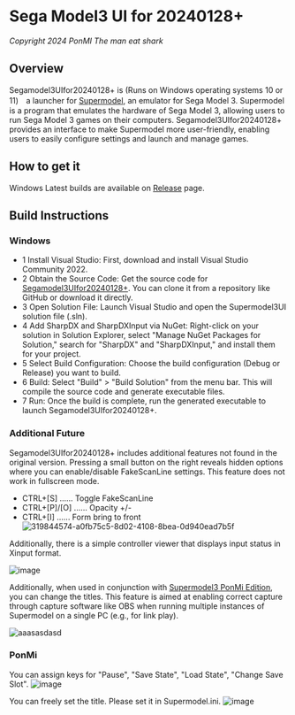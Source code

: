 # Sega Model3 UI for 20240128+
*Copyright 2024 PonMI The man eat shark*

## Overview

Segamodel3UIfor20240128+ is (Runs on Windows operating systems 10 or 11)　a launcher for [Supermodel](https://github.com/trzy/Supermodel), an emulator for Sega Model 3. Supermodel is a program that emulates the hardware of Sega Model 3, allowing users to run Sega Model 3 games on their computers. Segamodel3UIfor20240128+ provides an interface to make Supermodel more user-friendly, enabling users to easily configure settings and launch and manage games.

## How to get it

Windows Latest builds are available on [Release](https://github.com/BackPonBeauty/Sega-Model-3-UI-for-20240128-/releases) page.

## Build Instructions

### Windows
* 1 Install Visual Studio: First, download and install Visual Studio Community 2022.
* 2 Obtain the Source Code: Get the source code for [Segamodel3UIfor20240128+](https://github.com/BackPonBeauty/Sega-Model-3-UI-for-20240128-). You can clone it from a repository like GitHub or download it directly.
* 3 Open Solution File: Launch Visual Studio and open the Supermodel3UI solution file (.sln).
* 4 Add SharpDX and SharpDXInput via NuGet: Right-click on your solution in Solution Explorer, select "Manage NuGet Packages for Solution," search for "SharpDX" and "SharpDXInput," and install them for your project.
* 5 Select Build Configuration: Choose the build configuration (Debug or Release) you want to build.
* 6 Build: Select "Build" > "Build Solution" from the menu bar. This will compile the source code and generate executable files.
* 7 Run: Once the build is complete, run the generated executable to launch Segamodel3UIfor20240128+.

### Additional Future
Segamodel3UIfor20240128+ includes additional features not found in the original version. 
Pressing a small button on the right reveals hidden options where you can enable/disable FakeScanLine settings. 
This feature does not work in fullscreen mode.

* CTRL+[S] ...... Toggle FakeScanLine
* CTRL+[P]/[O] ...... Opacity +/-
* CTRL+[I] ...... Form bring to front
![319844574-a0fb75c5-8d02-4108-8bea-0d940ead7b5f](https://github.com/BackPonBeauty/Sega-Model-3-UI-for-20240128-/assets/107375174/9c5e86b2-b16a-438b-baf4-3c5723f0eb6a)


Additionally, there is a simple controller viewer that displays input status in Xinput format.

![image](https://github.com/BackPonBeauty/Sega-Model-3-UI-for-20240128-/assets/107375174/5f4bd9e6-6819-4a2e-8e53-a4b93fd90469)

Additionally, when used in conjunction with [Supermodel3 PonMi Edition](https://github.com/BackPonBeauty/Supermodel3-PonMi), you can change the titles. 
This feature is aimed at enabling correct capture through capture software like OBS when running multiple instances of Supermodel on a single PC (e.g., for link play).

![aaasasdasd](https://github.com/BackPonBeauty/Sega-Model-3-UI-for-20240128-/assets/107375174/b1da9c62-546a-4251-ac6f-2bd510381054)

### PonMi

You can assign keys for "Pause", "Save State", "Load State", "Change Save Slot".
![image](https://github.com/BackPonBeauty/Supermodel3-PonMi/assets/107375174/129fbecd-1610-4f01-a115-437aaf04e108)

You can freely set the title.
Please set it in Supermodel.ini.
![image](https://github.com/BackPonBeauty/Supermodel3-PonMi/assets/107375174/d9f6fd19-e293-4201-b951-9c8577e94924)





